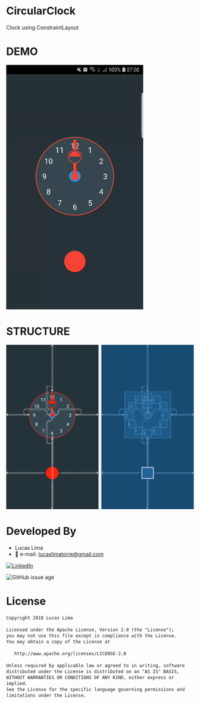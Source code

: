 # CircularClock
Clock using ConstraintLayout

# DEMO

<img src="https://github.com/lucaslima777/CircularClock/blob/master/demo/clock_demo.gif?raw=true" title="clock" />

# STRUCTURE

<img src="https://github.com/lucaslima777/CircularClock/blob/master/demo/design.png?raw=true" title="clock design" />


# Developed By

* Lucas Lima 
 * :email: e-mail: lucaslimatorre@gmail.com
 
 [![LinkedIn](https://img.shields.io/badge/LinkedIn-LucasLima-blue.svg)](https://www.linkedin.com/in/lucas-lima-torre/)
 

![GitHub issue age](https://img.shields.io/badge/build-android%20studio-brightgreen.svg)



# License

    Copyright 2018 Lucas Lima

    Licensed under the Apache License, Version 2.0 (the "License");
    you may not use this file except in compliance with the License.
    You may obtain a copy of the License at

       http://www.apache.org/licenses/LICENSE-2.0

    Unless required by applicable law or agreed to in writing, software
    distributed under the License is distributed on an "AS IS" BASIS,
    WITHOUT WARRANTIES OR CONDITIONS OF ANY KIND, either express or implied.
    See the License for the specific language governing permissions and
    limitations under the License.
